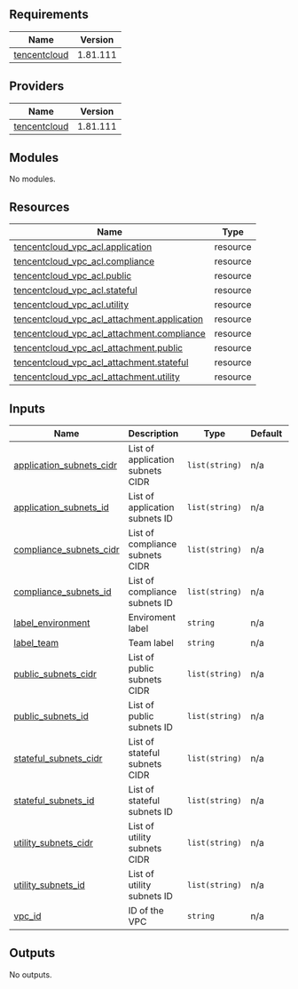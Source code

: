 ## Requirements

| Name | Version |
|------|---------|
| <a name="requirement_tencentcloud"></a> [tencentcloud](#requirement\_tencentcloud) | 1.81.111 |

## Providers

| Name | Version |
|------|---------|
| <a name="provider_tencentcloud"></a> [tencentcloud](#provider\_tencentcloud) | 1.81.111 |

## Modules

No modules.

## Resources

| Name | Type |
|------|------|
| [tencentcloud_vpc_acl.application](https://registry.terraform.io/providers/tencentcloudstack/tencentcloud/1.81.111/docs/resources/vpc_acl) | resource |
| [tencentcloud_vpc_acl.compliance](https://registry.terraform.io/providers/tencentcloudstack/tencentcloud/1.81.111/docs/resources/vpc_acl) | resource |
| [tencentcloud_vpc_acl.public](https://registry.terraform.io/providers/tencentcloudstack/tencentcloud/1.81.111/docs/resources/vpc_acl) | resource |
| [tencentcloud_vpc_acl.stateful](https://registry.terraform.io/providers/tencentcloudstack/tencentcloud/1.81.111/docs/resources/vpc_acl) | resource |
| [tencentcloud_vpc_acl.utility](https://registry.terraform.io/providers/tencentcloudstack/tencentcloud/1.81.111/docs/resources/vpc_acl) | resource |
| [tencentcloud_vpc_acl_attachment.application](https://registry.terraform.io/providers/tencentcloudstack/tencentcloud/1.81.111/docs/resources/vpc_acl_attachment) | resource |
| [tencentcloud_vpc_acl_attachment.compliance](https://registry.terraform.io/providers/tencentcloudstack/tencentcloud/1.81.111/docs/resources/vpc_acl_attachment) | resource |
| [tencentcloud_vpc_acl_attachment.public](https://registry.terraform.io/providers/tencentcloudstack/tencentcloud/1.81.111/docs/resources/vpc_acl_attachment) | resource |
| [tencentcloud_vpc_acl_attachment.stateful](https://registry.terraform.io/providers/tencentcloudstack/tencentcloud/1.81.111/docs/resources/vpc_acl_attachment) | resource |
| [tencentcloud_vpc_acl_attachment.utility](https://registry.terraform.io/providers/tencentcloudstack/tencentcloud/1.81.111/docs/resources/vpc_acl_attachment) | resource |

## Inputs

| Name | Description | Type | Default | Required |
|------|-------------|------|---------|:--------:|
| <a name="input_application_subnets_cidr"></a> [application\_subnets\_cidr](#input\_application\_subnets\_cidr) | List of application subnets CIDR | `list(string)` | n/a | yes |
| <a name="input_application_subnets_id"></a> [application\_subnets\_id](#input\_application\_subnets\_id) | List of application subnets ID | `list(string)` | n/a | yes |
| <a name="input_compliance_subnets_cidr"></a> [compliance\_subnets\_cidr](#input\_compliance\_subnets\_cidr) | List of compliance subnets CIDR | `list(string)` | n/a | yes |
| <a name="input_compliance_subnets_id"></a> [compliance\_subnets\_id](#input\_compliance\_subnets\_id) | List of compliance subnets ID | `list(string)` | n/a | yes |
| <a name="input_label_environment"></a> [label\_environment](#input\_label\_environment) | Enviroment label | `string` | n/a | yes |
| <a name="input_label_team"></a> [label\_team](#input\_label\_team) | Team label | `string` | n/a | yes |
| <a name="input_public_subnets_cidr"></a> [public\_subnets\_cidr](#input\_public\_subnets\_cidr) | List of public subnets CIDR | `list(string)` | n/a | yes |
| <a name="input_public_subnets_id"></a> [public\_subnets\_id](#input\_public\_subnets\_id) | List of public subnets ID | `list(string)` | n/a | yes |
| <a name="input_stateful_subnets_cidr"></a> [stateful\_subnets\_cidr](#input\_stateful\_subnets\_cidr) | List of stateful subnets CIDR | `list(string)` | n/a | yes |
| <a name="input_stateful_subnets_id"></a> [stateful\_subnets\_id](#input\_stateful\_subnets\_id) | List of stateful subnets ID | `list(string)` | n/a | yes |
| <a name="input_utility_subnets_cidr"></a> [utility\_subnets\_cidr](#input\_utility\_subnets\_cidr) | List of utility subnets CIDR | `list(string)` | n/a | yes |
| <a name="input_utility_subnets_id"></a> [utility\_subnets\_id](#input\_utility\_subnets\_id) | List of utility subnets ID | `list(string)` | n/a | yes |
| <a name="input_vpc_id"></a> [vpc\_id](#input\_vpc\_id) | ID of the VPC | `string` | n/a | yes |

## Outputs

No outputs.
